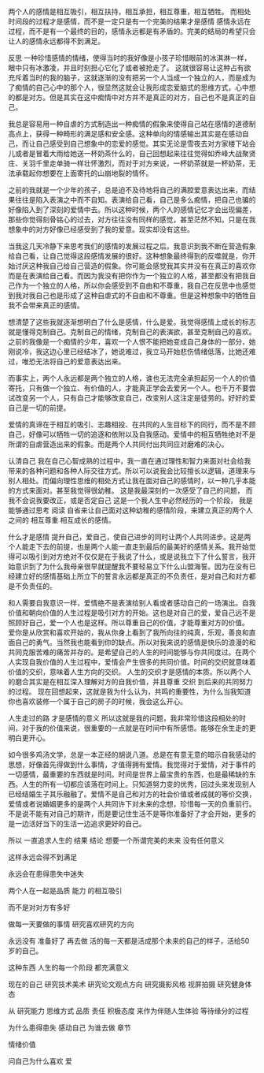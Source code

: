 两个人的感情是相互吸引，相互扶持，相互承担，相互尊重，相互牺牲。
而相处时间段的过程才是感情，而不是一定只是有一个完美的结果才是感情
感情永远在过程，而不是有一个最终的目的，感情永远都是有矛盾的。完美的结局的希望只会让人的感情永远都得不到满足。

反思
一种珍惜感情的情绪，使得当时的我好像是小孩子珍惜眼前的冰淇淋一样，眼中只有冰激凌，并且时刻担心它化了或者被抢走了。
这就很容易让这种占有欲充斥着当时的我的脑子，这就逐渐的没有把另一个人当成一个独立的人，而是成为了痴情的自己心中的那个人，很显然这就会让我形成恋爱脑式的思维方式，心中想的都是对方。但是其实在这中痴情中对方并不是真正的对方，自己也不是真正的自己。

我总是容易用一种自虐的方式制造出一种痴情的假象来使得自己站在感情的道德制高点上，获得一种畸形的满足感和安全感。这种单向的情感输出其实是在感动自己，而让自己感受到自己想象中的恋爱的感觉。其实无论是雪夜去对方家楼下站会儿或者是冒着大雨给她送一杯奶茶什么的，自己回想起来往往觉得如乔峰大战聚贤庄、关羽千里走单骑一样壮怀激烈，而对于对方来说，一杯奶茶就是一杯奶茶，无法承载起你想要在上面寄托的山崩地裂的情怀。

之前的我就是一个少年的孩子，总是迫不及待地将自己的满腔爱意表达出来，而结果往往是陷入表演之中而不自知。表演给自己看，自己是多么痴情，把自己也骗的好像陷入到了深刻的爱情中去。所以这种时候，两个人的感情记忆才会出现偏差，那些你觉得刻骨铭心的过去，对方往往没有同样的感觉，甚至茫然不知。只是在我想象中的对方好像已经感受到了我的爱意。现实却没有这些。

当我这几天冷静下来思考我们的感情的发展过程之后。我意识到我不断在营造假象给自己看，让自己觉得这段感情发展的很好。这种想象最终得到的反噬就是，你开始讨厌这种我自己给自己营造的假象。你可能会感觉我其实并没有在真正的喜欢你而是在表演给自己看。而因为我没有把你作为一个独立的人格，甚至都没有把我自己作为一个独立的人格，所以你会感受到不自由和不尊重，我自己在反思中也感觉到我对我自己也是形成了这种自虐式的不自由和不尊重。但是这种想象中的牺牲自我不会带来真正的感情。

想清楚了这些我就逐渐想明白了什么是感情，什么是爱。我觉得感情上成长的标志就是懂得克制自己。克制自己的情绪，克制自己的表演欲，甚至克制自己的喜欢。之前的我像是一个痴情的少年，喜欢一个人恨不能把她变成自己身体的一部分，她刚说冷，我这边心里已经结冰了，她说难过，我立马开始悲伤情绪低落，比她还难过，唯恐无法将自己的爱意表达出来。

而事实上，两个人永远都是两个独立的人格，谁也无法完全承担起另一个人的价值寄托，只有做一个独立、有价值的人，才能真正学会去爱另一个人。也千万不要尝试改变另一个人，只有自己才能够改变自己，改变别人这注定是徒劳的。好好的爱自己是一切的前提。

爱情的真谛在于相互的吸引、志趣相投、在共同的人生目标下的同行，而不是不顾自己，好像可以牺牲一切的追逐和依附以及自我感动。爱情中的相互牺牲绝对不是所谓的自虐营造出来的假象。而是两个人共同付出共同应对磨难的决心。

认清自己
我在自己心智成熟的过程中，我一直在通过理性和智力来面对社会给我带来的各种问题和各种人际交往方式。所以可以说我会比较擅长以逻辑，道理来与别人相处。而偏向理性思维的相处方式让我在面对自己的感情时，以一种几乎本能的方式来面对。甚至我觉得很幼稚。
这是我最深刻的一次感受了自己的问题，
而我不会说我要改正，或是否定自己
这是一个我人生中必然经历的一个阶段，
我是能够通过思考 阅读 自省来让自己面对这种幼稚的感情阶段，来建立真正的两个人之间的 相互尊重 相互成长的感情。


什么才是感情
提升自己，爱自己，使自己进步的同时让两个人共同进步。这是两个人能走下去的前提，也是两个人能一直走到最后的最美好的感情关系。我开始觉得可以吸引到对方绝对不仅仅是在于我说了什么，或是说我立下了什么誓言，我开始意识到了为什么我母亲很早就提醒我不要轻易立下什么山盟海誓。因为在没有已经建立好的感情基础上所立下的誓言永远都是真正的不负责任，是对自己和对方都是不负责任的。

和人需要自我意识一样，爱情绝不是表演给别人看或者感动自己的一场演出。自我价值和朝向价值的人生过程是吸引对方的开始。这也是对自己的爱，爱自己远不是照顾好自己，爱一个人也是这样。所以尊重自己的价值，才能尊重对方的价值。
爱你是从欣赏和喜欢开始的，我从你身上看到了我所向往的纯真，乐观，善良和直面自己的勇气。当然我也能看到你的缺点。所以对我来说的感情是快乐的浪漫的和共同克服苦难的痛苦并存的。是希望自己的人生的时间能够与你共同度过。在两个人实现自我价值的人生过程中，爱情会产生很多的共同价值。时间的交织就意味着价值的交织，意味着人生方向的交织。
人生的交织才是感情的本质。所以两个人的磨合其实是在相互深入理解对方的自我价值，并且尊重 交织 到后来的共同努力的过程。
现在回想起来，这就是我为什么认为，共鸣的重要性，为什么当我知道你也喜欢装修一个属于自己的房子的时候，我会这么开心。





人生走过的路 才是感情的意义
所以这就是我的问题，我非常珍惜这段相处的时间，对于我的价值来说，很重要的一点就是在时间中有所感悟。能够在余生走的更明白更开心。

如今很多鸡汤文学，总是一本正经的胡说八道。总是在有意无意的暗示自我感动的思想，好像首先得做到什么事情，才值得拥有爱情。我觉得对于爱情，对于事件的一切感情，最重要的东西就是时间。时间是世界上最宝贵的东西，也是最稀缺的东西。人生的所有一切都应该落在时间上。只知道努力变的优秀，回过头来发现别人已经结婚生子其乐融融了。爱情不是自己和对方的社会价值或者成就的等价交换，爱情或者说婚姻更多的是两个人共同许下对未来的念想，珍惜每一天的负重前行。不是说不能有对自己的期许，而是要记住生活不是等你准备好了才会开始，更多的是一边活好当下的生活一边追求更好的自己。


所以 一直追求人生的 结果 结论 想要一个所谓完美的未来 没有任何意义

这样永远会得不到满足

永远会在患得患失中迷失

两个人在一起是品质 能力 的相互吸引

而不是对对方有多好

做每一天要做的事情 研究喜欢研究的方向

永远没有 准备好了 再去做
活的每一天都是活成那个未来的自己的样子，活给50岁的自己。


这种东西 人生的每一个阶段 都充满意义

现在的自己 研究技术美术 研究论文观点方向 研究摄影风格 视屏拍摄 研究健身体态

从 研究能力 思维方式 品质 责任 积极态度 来作为伴随人生体验 等待缘分的过程

为什么患得患失 感动自己 为谁去做 章节

情绪价值

问自己为什么喜欢 爱
